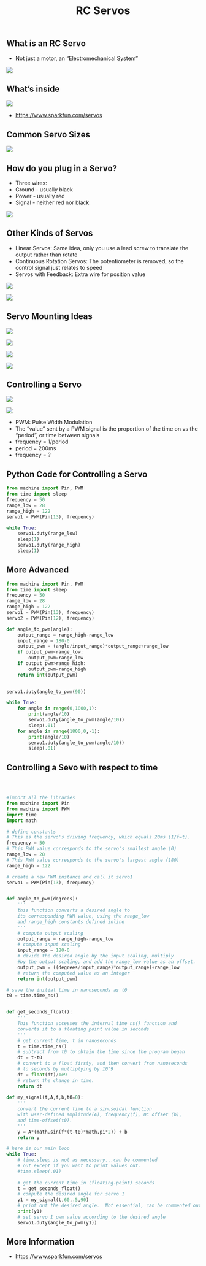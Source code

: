 ﻿---
title: RC Servos
---

## What is an RC Servo


* Not just a motor, an “Electromechanical System”

![](img0000.png)

## What’s inside


![](img0001.png)

* https://www.sparkfun.com/servos

## Common Servo Sizes


![](img0002.png)

## How do you plug in a Servo?


* Three wires:
* Ground - usually black
* Power - usually red
* Signal - neither red nor black

![](img0003.png)

## Other Kinds of Servos


* Linear Servos: Same idea, only you use a lead screw to translate the output rather than rotate
* Continuous Rotation Servos: The potentiometer is removed, so the control signal just relates to speed
* Servos with Feedback: Extra wire for position value

![](img0004.png)

![](img0005.png)

## Servo Mounting Ideas



![](img0006.png)

![](img0007.png)

![](img0008.png)

![](img0009.png)

## Controlling a Servo


![](img0010.png)

![](img0011.png)

* PWM: Pulse Width Modulation
* The “value” sent by a PWM signal is the proportion of the time on vs the “period”, or time between signals
* frequency = 1/period
* period = 200ms
* frequency = ?

## Python Code for Controlling a Servo

```python
from machine import Pin, PWM
from time import sleep
frequency = 50
range_low = 28
range_high = 122
servo1 = PWM(Pin(13), frequency)

while True:
    servo1.duty(range_low)
    sleep(1)
    servo1.duty(range_high)
    sleep(1)
```

## More Advanced

```python
from machine import Pin, PWM
from time import sleep
frequency = 50
range_low = 28
range_high = 122
servo1 = PWM(Pin(13), frequency)
servo2 = PWM(Pin(12), frequency)

def angle_to_pwm(angle):
    output_range = range_high-range_low
    input_range = 180-0
    output_pwm = (angle/input_range)*output_range+range_low
    if output_pwm<range_low:
        output_pwm=range_low
    if output_pwm>range_high:
        output_pwm=range_high
    return int(output_pwm)
    

servo1.duty(angle_to_pwm(90))

while True:
    for angle in range(0,1800,1):
        print(angle/10)
        servo1.duty(angle_to_pwm(angle/10))
        sleep(.01)
    for angle in range(1800,0,-1):
        print(angle/10)
        servo1.duty(angle_to_pwm(angle/10))
        sleep(.01)
```

## Controlling a Sevo with respect to time

```python



#import all the libraries
from machine import Pin
from machine import PWM
import time
import math

# define constants
# This is the servo's driving frequency, which equals 20ms (1/f=t).
frequency = 50
# This PWM value corresponds to the servo's smallest angle (0)
range_low = 28
# This PWM value corresponds to the servo's largest angle (180)
range_high = 122

# create a new PWM instance and call it servo1
servo1 = PWM(Pin(13), frequency)


def angle_to_pwm(degrees):
    '''
    this function converts a desired angle to
    its corresponding PWM value, using the range_low 
    and range_high constants defined inline
    '''
    # compute output scaling
    output_range = range_high-range_low
    # compute input scaling
    input_range = 180-0
    # divide the desired angle by the input scaling, multiply
    #by the output scaling, and add the range_low value as an offset.
    output_pwm = ((degrees/input_range)*output_range)+range_low
    # return the computed value as an integer
    return int(output_pwm)

# save the initial time in nanoseconds as t0
t0 = time.time_ns()


def get_seconds_float():
    '''
    This function accesses the internal time_ns() function and
    converts it to a floating point value in seconds
    '''
    # get current time, t in nanoseconds
    t = time.time_ns()
    # subtract from t0 to obtain the time since the program began
    dt = t-t0
    # convert to a float firsty, and then convert from nanoseconds
    # to seconds by multiplying by 10^9
    dt = float(dt)/1e9
    # return the change in time.
    return dt
    
def my_signal(t,A,f,b,t0=0):
    '''
    convert the current time to a sinusoidal function
    with user-defined amplitude(A), frequency(f), DC offset (b),
    and time-offset(t0).
    '''
    y = A*(math.sin(f*(t-t0)*math.pi*2)) + b
    return y

# here is our main loop
while True:
    # time.sleep is not as necessary...can be commented
    # out except if you want to print values out.
    #time.sleep(.01)
    
    # get the current time in (floating-point) seconds
    t = get_seconds_float()
    # compute the desired angle for servo 1
    y1 = my_signal(t,60,.5,90)
    # print out the desired angle.  Not essential, can be commented out
    print(y1)
    # set servo 1 pwm value according to the desired angle
    servo1.duty(angle_to_pwm(y1))
```

## More Information


* https://www.sparkfun.com/servos